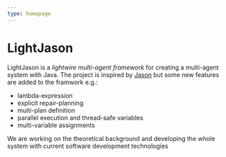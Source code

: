 ```yaml
---
type: homepage
---
```

# LightJason

LightJason is a _lightwire multi-agent framework_ for creating a multi-agent system with Java. The project is inspired by [Jason](http://jason.sourceforge.net) but some new features are added to the framwork e.g.:

* lambda-expression
* explicit repair-planning
* multi-plan definition
* parallel execution and thread-safe variables
* multi-variable assignments

We are working on the theoretical background and developing the whole system with current software development technologies